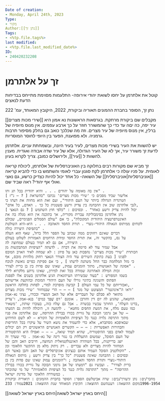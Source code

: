 ```yaml
---
Date of creation:
- Monday, April 24th, 2023
Type:
- מקור
Author:[[נתן זך]]
Tags:
- <%tp.file.tags%>
last modified:
- <%tp.file.last_modified_date%>
ID:
- 240420232208
---
```

# זך על אלתרמן

קוטל את אלתרמן על יחסו לשואת יהודי אירופה- התלעמות מסוימת
מתייחס בבדיחות הדעת לנאצים

נתן זך, הסופר בחברת ההמונים תאוריה וביקורת, 2022, היקובץ המאוחד, עמ' 222



[[שירי מכות מצרים]] מקבלים שם ביקורת מרתקת.
בגרסאות הראשונות נא אמון היא עיר יפה, כה יםה עד כדי כך שהמשורר חוזר על כך ארבע עפמים.
אין מנוס מיופיה של ברלין, אין מנוס מיופיה של עיר מצרים.
וזה מה שכלכך כואב גם בחלק מסיפור תרבות גרמניה.
ולא מפוענח, הפער בין היופי לחוסר המוסריות.

יש להשוות את העיר בשירי מכות מצרים, לעיר בעיר היונה, ובשמחתת עניים.
אלתרמן לדעת זך משורר עיר, אך לא של העיר הגדולה, אלא של עיר שדה אבודה ואגדית.
מענין להשוות ל [[עיר]], ולירושלים כמובן.
צריך לקרוא בעיון.

זך מביא שם מקורות רבים בחלוקה בין האוניברסליות של אלתרמן, ליכולת קריאה לאומית. על פניו עולה כי אלתרמן לקח סגנון עברי לאומי והשתמש בו כדי להביא קריאה [[אוניברסליות|אוניברסלית]] של השואה- כל אחד יכול להיות כצדיק כרשע, גם נאצי ואולי אף יהודי? ראה שביד שם. 

	
	אין בה מאומה על יהודים . . . והיא יהודית בכל תג ותו" .  
	אליעזר שביד מסכים כי 'שירי מכות מצרים' נכתבו "בהשראת [ ? — נ"ז ]  
	הטרגדיה הגדולה ביותר של העם היהודי", ועם זאת הוא מחווה את דעתו כי  
	"לגבי אלתרמן שוב אין ההבחנה בין צדיק ורשע פשטנית כל כך . האדם, כל אדם,  
	[ גם הנאצי ? ] יכול להיות צדיק ורשע כאחד" . ובסיכום : "כלפי חוץ השתמש  
	נתן אלתרמן בסימבוליקה עברית מקורית, אך בתוכנה אין הוא מגלה בה את  
	האינטרפרטציה היהודית המקובלת", כי אם "עולם הסמלים הפנימיים, שכולם  
	לקוחים ממיתוס הגאולה היהודי-נוצרי . תורת החסד והאהבה . . . היא-היא השולטת  
	בתפיסת היצירה כולה" .  
	דברים שאינם רחוקים ממה שכתב על הספר הלל ברזל, שאף הוא העלה  
	על נס, בהקשר זה, את תורת החסד ומידת הרחמים האמורות לשלוט בעולם  
	היצירה, אם גם לא תמיד בעולם שמחוצה לה .  
	אבל שמיר עוד לא סיימה את דברה . לדעתה "הציפיות המתבקשות מן  
	הכותרת 'שירי מכות מצרים' נהפכות כאן על פיהן : לא שמחה לאיד האויב המובס  
	לפנינו [ בעת כתיבת השירים עוד היה הצורר הנאצי רחוק מלהיות מובס, אף  
	כי מזל המלחמה כבר החל משתנה לרעתו ] , כי אם ספיקת כפיים נואשת לנוכח  
	אסונה של האנושות, מתוך הומניזם עמוק, שאינו שם פדות בין בן ברית לצורר" .  
	זכות המילה האחרונה שמורה בכל זאת למירון, שאינו נרתע מלקרוא לילד  
	בשמו המפורש : "בעוד שבשירתו העיתונאית הגיע אלתרמן בשנים אלו לפסגת  
	הפתוס והשנינה בתינוי גורלו של העם היהודי המומת ובהוקעת אדישותם  
	ואכזריותם של כל עמי העולם [ קביעה מופרכת למדי, לפחות בחלקה הראשון,  
	וראו ה"אינוונטר" המצוטט של מגד ] — — — הרי שבמחזור 'שירי מכות מצרים'  
	מתואר לא סבלם של העבריים אלא של האב המצרי ובכורו, נציגי נא-אמון  
	החטאה, שהגיע לה יום דין וחורבן . אומנם 'דם שֻׁפַּך כמים' בנא-אמון, ו'צדיק  
	בדינו השֶלח', החותך עכשיו בבשרה . אבל גם שֶלח כזה, בעוברו שותת, 'משאיר,  
	כמו טעם מלח, את דמעת החפים מחטא' . לדמעה זו, היכולה להיות גם דמעתו  
	של אב גרמני הבוכה על גוויית בכורו בברלין ההרוסה, שם אלתרמן את פניו —  
	מתוך התרסה גלויה כנגד כל הציפיות הלאומיות של הקורא — לא לשם החידוש  
	שבאיפכא מסתברא, אלא כדי להעמיד את נושא השיר על עיקרו בכל החריפות  
	והבהירות האפשריות : — — — הקשרים האנושיים הראשוניים רק הם יכולים  
	לעמוד לאדם בפני ההיסטוריה, שהיא תמיד שואה, — — — ואפילו היא ההיסטוריה  
	של העם הסובל, שמשום התעללות בו נגזר דינה של נא-אמון . כדי שערך זה  
	יוצג בדייקנות, בכל הטוהרה האינטלקטואלית הנחוצה, חייבים האב והבן של  
	המחזור להיות מצריים ולא עבריים . רק ניתוק מלא מן ההקשר הלאומי ומן  
	הקולקטיב הסובל העמיד אותם כנציגים אוניברסליים של האב והבן באשר הם" .  
	ובסיכום : ההבחנה שאינה פשטנית "כל כך" בין צדיק ורשע ; מיתוס הגאולה  
	היהודי-נוצרי ותורת החסד והאהבה ; ו"הומניזם עמוק שאינו שם פדות בין בן  
	ברית לצורר" . ועכשיו גם "דמעתו של אב גרמני הבוכה על גוויית בכורו בברלין  
	ההרוסה" — מתוך "התרסה גלויה כנגד כל הציפיות הלאומיות" של מי שהוכתר  
	כמשוררה הלאומי של מדינת ישראל .  
	מחבר/ים: נתן זךעורך/כים: שרה אביטלשם הספר: הסופר בחברת ההמונים : תיאוריה וביקורת 1996-1954מקום ההוצאה: רעננהשם ההוצאה: הקיבוץ המאוחד שנת ההוצאה: 2021עמוד: 233
[[היחס בארץ ישראל לשואה|היחס בארץ ישראל לשואה]]